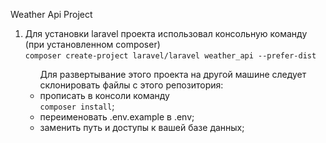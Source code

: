 Weather Api Project

<ol>
  <li>Для установки laravel проекта использовал консольную команду (при установленном composer)<br>
  <code>composer create-project laravel/laravel weather_api --prefer-dist</code></li>
    <ul>Для развертывание этого проекта на другой машине следует склонировать файлы с этого репозитория: 
      <li>прописать в консоли команду<br><code>composer install</code>;</li>
      <li>переименовать .env.example в .env;</li>
      <li>заменить путь и доступы к вашей базе данных;</li>
  </ul>
</ol>